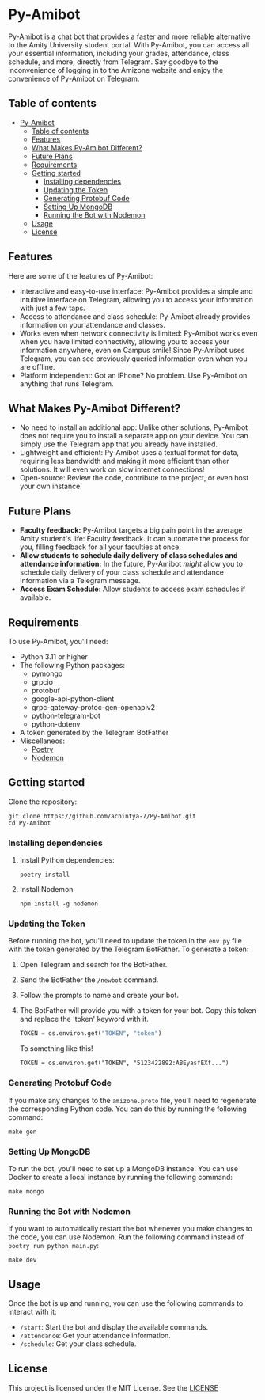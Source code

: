 # Py-Amibot

Py-Amibot is a chat bot that provides a faster and more reliable alternative to the Amity University student portal. With Py-Amibot, you can access all your essential information, including your grades, attendance, class schedule, and more, directly from Telegram. Say goodbye to the inconvenience of logging in to the Amizone website and enjoy the convenience of Py-Amibot on Telegram.

## Table of contents

- [Py-Amibot](#py-amibot)
  - [Table of contents](#table-of-contents)
  - [Features](#features)
  - [What Makes Py-Amibot Different?](#what-makes-py-amibot-different)
  - [Future Plans](#future-plans)
  - [Requirements](#requirements)
  - [Getting started](#getting-started)
    - [Installing dependencies](#installing-dependencies)
    - [Updating the Token](#updating-the-token)
    - [Generating Protobuf Code](#generating-protobuf-code)
    - [Setting Up MongoDB](#setting-up-mongodb)
    - [Running the Bot with Nodemon](#running-the-bot-with-nodemon)
  - [Usage](#usage)
  - [License](#license)

## Features

Here are some of the features of Py-Amibot:

- Interactive and easy-to-use interface: Py-Amibot provides a simple and intuitive interface on Telegram, allowing you to access your information with just a few taps.
- Access to attendance and class schedule: Py-Amibot already provides information on your attendance and classes.
- Works even when network connectivity is limited: Py-Amibot works even when you have limited connectivity, allowing you to access your information anywhere, even on Campus smile! Since Py-Amibot uses Telegram, you can see previously queried information even when you are offline.
- Platform independent: Got an iPhone? No problem. Use Py-Amibot on anything that runs Telegram.

## What Makes Py-Amibot Different?

- No need to install an additional app: Unlike other solutions, Py-Amibot does not require you to install a separate app on your device. You can simply use the Telegram app that you already have installed.
- Lightweight and efficient: Py-Amibot uses a textual format for data, requiring less bandwidth and making it more efficient than other solutions. It will even work on slow internet connections!
- Open-source: Review the code, contribute to the project, or even host your own instance.

## Future Plans

- **Faculty feedback:** Py-Amibot targets a big pain point in the average Amity student's life: Faculty feedback. It can automate the process for you, filling feedback for all your faculties at once.
- **Allow students to schedule daily delivery of class schedules and attendance information:** In the future, Py-Amibot _might_ allow you to schedule daily delivery of your class schedule and attendance information via a Telegram message.
- **Access Exam Schedule:** Allow students to access exam schedules if available.

## Requirements

To use Py-Amibot, you'll need:

- Python 3.11 or higher
- The following Python packages:
  - pymongo
  - grpcio
  - protobuf
  - google-api-python-client
  - grpc-gateway-protoc-gen-openapiv2
  - python-telegram-bot
  - python-dotenv
- A token generated by the Telegram BotFather
- Miscellaneos:
  - [Poetry](https://python-poetry.org/docs/)
  - [Nodemon](https://nodemon.io/)

## Getting started

Clone the repository:

```shell
git clone https://github.com/achintya-7/Py-Amibot.git
cd Py-Amibot
```

### Installing dependencies

1. Install Python dependencies:

    ```shell
    poetry install
    ```

2. Install Nodemon

    ```shell
    npm install -g nodemon
    ```

### Updating the Token

Before running the bot, you'll need to update the token in the `env.py` file with the token generated by the Telegram BotFather. To generate a token:

1. Open Telegram and search for the BotFather.
2. Send the BotFather the `/newbot` command.
3. Follow the prompts to name and create your bot.
4. The BotFather will provide you with a token for your bot. Copy this token and replace the 'token' keyword with it.

    ``` python
    TOKEN = os.environ.get("TOKEN", "token")
    ```

    To something like this!

    ``` pyhton
    TOKEN = os.environ.get("TOKEN", "5123422892:ABEyasfEXf...")
    ```

### Generating Protobuf Code

If you make any changes to the `amizone.proto` file, you'll need to regenerate the corresponding Python code. You can do this by running the following command:

```shell
make gen
```

### Setting Up MongoDB

To run the bot, you'll need to set up a MongoDB instance. You can use Docker to create a local instance by running the following command:

```shell
make mongo
```

### Running the Bot with Nodemon

If you want to automatically restart the bot whenever you make changes to the code, you can use Nodemon. Run the following command instead of `poetry run python main.py`:

```shell
make dev
```

## Usage

Once the bot is up and running, you can use the following commands to interact with it:

- `/start`: Start the bot and display the available commands.
- `/attendance`: Get your attendance information.
- `/schedule`: Get your class schedule.

## License

This project is licensed under the MIT License. See the [LICENSE](LICENSE)
